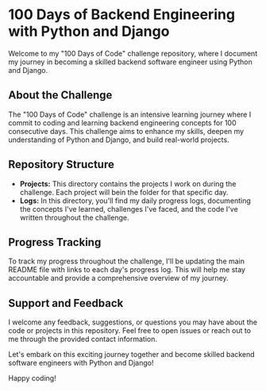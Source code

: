 # 100 Days of Backend Engineering with Python and Django

Welcome to my "100 Days of Code" challenge repository, where I document my journey in becoming a skilled backend software engineer using Python and Django.

## About the Challenge

The "100 Days of Code" challenge is an intensive learning journey where I commit to coding and learning backend engineering concepts for 100 consecutive days. This challenge aims to enhance my skills, deepen my understanding of Python and Django, and build real-world projects.

## Repository Structure

- **Projects:** This directory contains the projects I work on during the challenge. Each project will bein the folder for that specific day.
- **Logs:** In this directory, you'll find my daily progress logs, documenting the concepts I've learned, challenges I've faced, and the code I've written throughout the challenge.


## Progress Tracking

To track my progress throughout the challenge, I'll be updating the main README file with links to each day's progress log. This will help me stay accountable and provide a comprehensive overview of my journey.

## Support and Feedback

I welcome any feedback, suggestions, or questions you may have about the code or projects in this repository. Feel free to open issues or reach out to me through the provided contact information.

Let's embark on this exciting journey together and become skilled backend software engineers with Python and Django!

Happy coding!
